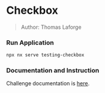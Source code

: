 # Checkbox

> Author: Thomas Laforge

### Run Application

```bash
npx nx serve testing-checkbox
```

### Documentation and Instruction

Challenge documentation is [here](https://angular-challenges.vercel.app/challenges/testing/28-checkbox.md/).
